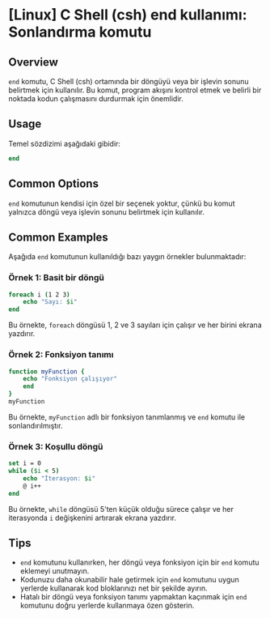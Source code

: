 # [Linux] C Shell (csh) end kullanımı: Sonlandırma komutu

## Overview
`end` komutu, C Shell (csh) ortamında bir döngüyü veya bir işlevin sonunu belirtmek için kullanılır. Bu komut, program akışını kontrol etmek ve belirli bir noktada kodun çalışmasını durdurmak için önemlidir.

## Usage
Temel sözdizimi aşağıdaki gibidir:
```csh
end
```

## Common Options
`end` komutunun kendisi için özel bir seçenek yoktur, çünkü bu komut yalnızca döngü veya işlevin sonunu belirtmek için kullanılır.

## Common Examples
Aşağıda `end` komutunun kullanıldığı bazı yaygın örnekler bulunmaktadır:

### Örnek 1: Basit bir döngü
```csh
foreach i (1 2 3)
    echo "Sayı: $i"
end
```
Bu örnekte, `foreach` döngüsü 1, 2 ve 3 sayıları için çalışır ve her birini ekrana yazdırır.

### Örnek 2: Fonksiyon tanımı
```csh
function myFunction {
    echo "Fonksiyon çalışıyor"
    end
}
myFunction
```
Bu örnekte, `myFunction` adlı bir fonksiyon tanımlanmış ve `end` komutu ile sonlandırılmıştır.

### Örnek 3: Koşullu döngü
```csh
set i = 0
while ($i < 5)
    echo "İterasyon: $i"
    @ i++
end
```
Bu örnekte, `while` döngüsü 5'ten küçük olduğu sürece çalışır ve her iterasyonda `i` değişkenini artırarak ekrana yazdırır.

## Tips
- `end` komutunu kullanırken, her döngü veya fonksiyon için bir `end` komutu eklemeyi unutmayın.
- Kodunuzu daha okunabilir hale getirmek için `end` komutunu uygun yerlerde kullanarak kod bloklarınızı net bir şekilde ayırın.
- Hatalı bir döngü veya fonksiyon tanımı yapmaktan kaçınmak için `end` komutunu doğru yerlerde kullanmaya özen gösterin.